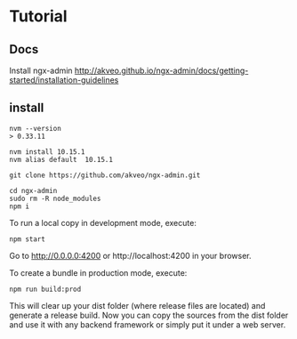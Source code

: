 # Tutorial

## Docs

Install ngx-admin
http://akveo.github.io/ngx-admin/docs/getting-started/installation-guidelines


## install


    nvm --version
    > 0.33.11

    nvm install 10.15.1
    nvm alias default  10.15.1

    git clone https://github.com/akveo/ngx-admin.git

    cd ngx-admin
    sudo rm -R node_modules 
    npm i

To run a local copy in development mode, execute:

    npm start

Go to http://0.0.0.0:4200 or http://localhost:4200 in your browser.    

To create a bundle in production mode, execute:

    npm run build:prod

This will clear up your dist folder (where release files are located) and generate a release build. Now you can copy the sources from the dist folder and use it with any backend framework or simply put it under a web server.